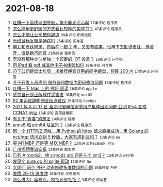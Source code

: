 # 2021-08-18

1. [吐槽一下高德地图导航，能不能走点心啊](https://www.v2ex.com/t/796476) `72条评论` `程序员`
1. [怎么能用更舒服的方式看比较厚的实体书？](https://www.v2ex.com/t/796457) `47条评论` `程序员`
1. [怎么才能让公司把你辞退](https://www.v2ex.com/t/796439) `39条评论` `职场话题`
1. [无线鼠标发飘是通病吗](https://www.v2ex.com/t/796529) `25条评论` `问与答`
1. [朋友和表妹同居，然后在一起 2 年，又没有结果，怕再下去耽误表妹，想搬开，但是她不同意](https://www.v2ex.com/t/796475) `23条评论` `程序员`
1. [有没有那种类似单独一个按键的 IOT 设备？](https://www.v2ex.com/t/796458) `19条评论` `问与答`
1. [用 iPad 看 pdf 或其他电子书体验如何](https://www.v2ex.com/t/796523) `18条评论` `问与答`
1. [迫于公司键盘太垃圾，求推荐便宜好用的码字键盘，预算 200 内](https://www.v2ex.com/t/796520) `17条评论` `问与答`
1. [关于开发人员离职 服务器和数据库密码修改问题](https://www.v2ex.com/t/796552) `16条评论` `程序员`
1. [吐槽一下 Mac 上的 PDF 阅读](https://www.v2ex.com/t/796527) `16条评论` `Apple`
1. [感觉自己是正版软件受害者](https://www.v2ex.com/t/796466) `16条评论` `macOS`
1. [92 年运维辞职创业给点建议](https://www.v2ex.com/t/796531) `15条评论` `DevOps`
1. [2021 年 8 月 17 日,全湖北省电信家宽用户集体出现问题,公网 IPv4 变成 CGNAT 地址](https://www.v2ex.com/t/796461) `15条评论` `宽带症候群`
1. [有关于“青春”的想法](https://www.v2ex.com/t/796501) `14条评论` `随想`
1. [armv8 和 arm64 啥区别？](https://www.v2ex.com/t/796521) `13条评论` `程序员`
1. [同一个 HTTP/2 网址，用 Python 的 httpx 请求直接成功，用 Golang 的 net/http 请求立刻 5 秒盾，大家有遇到过吗？](https://www.v2ex.com/t/796484) `13条评论` `Go`
1. [买 M1 MBP 还是等 M1X MBP？](https://www.v2ex.com/t/796474) `13条评论` `MacBook Pro`
1. [广州招聘靠谱安卓](https://www.v2ex.com/t/796456) `12条评论` `酷工作`
1. [已有 Airpods2，换 airpods pro 还是入个 xm3？](https://www.v2ex.com/t/796453) `12条评论` `问与答`
1. [发现个 pure go 的 sqlite 驱动](https://www.v2ex.com/t/796538) `11条评论` `Go`
1. [大佬们 问个 PHP 动态修改多维数组的问题](https://www.v2ex.com/t/796542) `10条评论` `PHP`
1. [美团 28-18 速度冲](https://www.v2ex.com/t/796498) `10条评论` `优惠信息`
1. [怎么进大厂容易点，校招还是社招？](https://www.v2ex.com/t/796495) `9条评论` `问与答`
